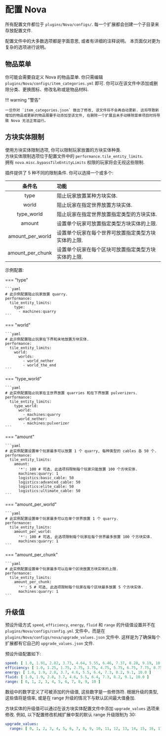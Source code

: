 # 配置 Nova

所有配置文件都位于 `plugins/Nova/configs/`.
每一个扩展都会创建一个子目录来存放配置文件.

配置文件中的大多数选项都是字面意思, 或者有详细的注释说明。
本页面仅对更为复杂的选项进行说明。

## 物品菜单
你可能会需要自定义 Nova 的物品菜单. 你只需编辑 `plugins/Nova/configs/item_categories.yml` 即可. 你可以在该文件中添加或删除分类、更换图标、修改名称或是物品材料.

!!! warning "警告"

    一旦你对 `item_categories.json` 做出了修改, 该文件将不会再自动更新. 这将导致新增加的物品或更新的物品需要手动添加至该文件, 在删除一个扩展且未手动移除菜单项目时将导致 Nova 无法正常运行。

## 方块实体限制

使用方块实体限制选项, 你可以限制玩家放置的方块实体种类.  
方块实体限制选项位于配置文件中的 `performance.tile_entity_limits`.  
拥有 `nova.misc.bypassTileEntityLimits` 权限的玩家将会无视这些限制.

插件提供了 5 种不同的限制条件. 你可以选择一个或多个:

|       条件名     | 功能                                                                         |
|:----------------:|:-----------------------------------------------------------------------------|
|       type       | 阻止玩家放置某种方块实体.                                                    |
|      world       | 阻止玩家在指定世界放置方块实体.                                              |
|    type_world    | 阻止玩家在指定世界放置指定类型的方块实体.                                    |
|      amount      | 设置单个玩家可放置指定类型方块实体的上限.                                    |
| amount_per_world | 设置单个玩家在每个世界可放置指定类型方块实体的上限.                          |
| amount_per_chunk | 设置单个玩家在每个区块可放置指定类型方块实体的上限.                          |

示例配置:

=== "type"

    ```yaml
    # 此示例配置阻止玩家放置 quarry.
    performance:
      tile_entity_limits:
        type:
          - machines:quarry
    ```

=== "world"

    ```yaml
    # 此示例配置阻止玩家在下界和末地放置方块实体.
    performance:
      tile_entity_limits:
        world:
          worlds:
            - world_nether
            - world_the_end
    ```

=== "type_world"

    ```yaml
    # 此实例配置阻止玩家在主世界放置 quarries 和在下界放置 pulverizers.
    performance:
      tile_entity_limits:
        type_world:
          world:
            - machines:quarry
          world_nether:
            - machines:pulverizer
    ```

=== "amount"

    ```yaml
    # 此实例配置设置单个玩家最多可以放置 1 个 quarry, 每种类型的 cables 各 50 个.
    performance:
      tile_entity_limits:
        amount:
		  '*': 100 # 可选, 此选项将限制每个玩家只能放置 100 个方块实体.
          machines:quarry: 1
          logistics:basic_cable: 50
          logistics:advanced_cable: 50
          logistics:elite_cable: 50
          logistics:ultimate_cable: 50
    ```

=== "amount_per_world"

    ```yaml
    # 此实例配置设置单个玩家最多可以在单个世界放置 1 个 quarry.
    performance:
      tile_entity_limits:
        amount_per_world:
		  '*': 100 # 可选, 此选项限制每个玩家在每个世界最多放置 100 个方块实体.
          machines:quarry: 1
    ```

=== "amount_per_chunk"

    ```yaml
    # 此实例配置设置单个玩家最多可以在单个区块放置方块实体的上限.
    performance:
      tile_entity_limits:
        amount_per_chunk:
          '*': 5 # 可选, 此选项限制每个玩家在每个区块最多放置 5 个方块实体.
          machines:quarry: 1
    ```

## 升级值

预设升级方式 `speed`, `efficiency`, `energy`, `fluid` 和 `range` 的升级值设置并不在 `plugins/Nova/configs/config.yml` 文件中，而是在 `plugins/Nova/configs/nova/upgrade_values.json` 文件中.
这样是为了确保每个扩展都有它自己的 `upgrade_values.json` 文件.

预设升级配置如下:
```yaml
speed: [ 1.0, 1.91, 2.82, 3.73, 4.64, 5.55, 6.46, 7.37, 8.28, 9.19, 10.0 ]
efficiency: [ 1.0, 1.25, 1.75, 2.75, 3.75, 4.75, 5.75, 6.75, 7.75, 8.75, 9.75 ]
energy: [ 1.0, 1.9, 2.8, 3.7, 4.6, 5.5, 6.4, 7.3, 8.2, 9.1, 10.0 ]
fluid: [ 1.0, 1.9, 2.8, 3.7, 4.6, 5.5, 6.4, 7.3, 8.2, 9.1, 10.0 ]
range: [ 0, 1, 2, 3, 4, 5, 6, 7, 8, 9, 10 ]
```

数组中的数字定义了可被添加的升级值, 这些数字是一些修饰符.
根据升级的类型, 这些值将是倍率, 或是在 range 升级的情况下与默认区间最大值叠加.

方块实体的升级值可以通过在该方块实体配置文件中添加 `upgrade_values` 选项来修改.
例如, 以下配置修改机械扩展中泵的默认 range 升级限制为 30:
```yaml
upgrade_values:
  range: [ 0, 1, 2, 3, 4, 5, 6, 7, 8, 9, 10, 11, 12, 13, 14, 15, 16, 17, 18, 19, 20, 21, 22, 23, 24, 25, 26, 27, 28, 29, 30 ]
```